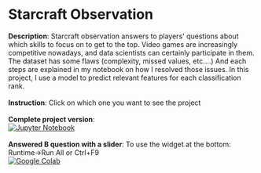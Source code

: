# Starcraft Observation

**Description**: Starcraft observation answers to players' questions about which skills to focus on to get to the top. Video games are increasingly competitive nowadays, and data scientists can certainly participate in them.
The dataset has some flaws (complexity, missed values, etc....) And each steps are explained in my notebook on how I resolved those issues. In this project, I use a model to predict relevant features for each classification rank.</br></br>
**Instruction**: Click on which one you want to see the project</br></br>
**Complete project version**:</br>      [![Jupyter Notebook](https://img.shields.io/badge/jupyter-%23FA0F00.svg?style=for-the-badge&logo=jupyter&logoColor=white)](https://github.com/dancinoman/starcraft-observation/blob/master/Starcraft%20observation.ipynb)</br></br>
**Answered B question with a slider**: To use the widget at the bottom: Runtime->Run All or Ctrl+F9
 </br>      [![Google Colab](https://colab.research.google.com/assets/colab-badge.svg)](https://colab.research.google.com/drive/1_w3yIkgRRrX7rzxIm85KpZGNP5EofjPr#scrollTo=8a026be1-6ef0-4a0b-9f22-2f048117e040)
